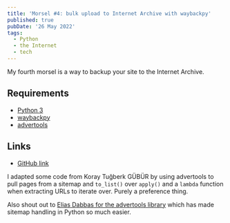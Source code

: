 ```yaml
---
title: 'Morsel #4: bulk upload to Internet Archive with waybackpy'
published: true
pubDate: '26 May 2022'
tags:
  - Python
  - the Internet
  - tech
---
```


My fourth morsel is a way to backup your site to the Internet Archive.

## Requirements

* [Python 3](https://www.python.org/downloads/)
* [waybackpy](https://pypi.org/project/waybackpy/)
* [advertools](https://advertools.readthedocs.io/en/master/)

## Links

* [GitHub link](https://github.com/starchildluke/wayback)

I adapted some code from Koray Tuğberk GÜBÜR by using advertools to pull pages from a sitemap and ```to_list()``` over ```apply()``` and a ```lambda``` function when extracting URLs to iterate over. Purely a preference thing.

Also shout out to [Elias Dabbas for the advertools library](https://github.com/eliasdabbas/advertools) which has made sitemap handling in Python so much easier.